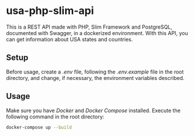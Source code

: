 # usa-php-slim-api

This is a REST API made with PHP, Slim Framework and PostgreSQL, documented with Swagger, in a dockerized environment. With this API, you can get information about USA states and countries. 

## Setup

Before usage, create a *.env* file, following the *.env.example* file in the root directory, and change, if necessary, the environment variables described.

## Usage

Make sure you have *Docker* and *Docker Compose* installed.
Execute the following command in the root directory:

```bash
docker-compose up --build
```
